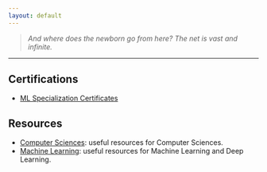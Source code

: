 ```yaml
---
layout: default
---
```


> _And where does the newborn go from here? The net is vast and infinite._

* * *

## Certifications

* [ML Specialization Certificates](./ct)

## Resources

* [Computer Sciences](./cs): useful resources for Computer Sciences.
* [Machine Learning](./ml): useful resources for Machine Learning and Deep Learning.
